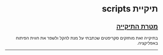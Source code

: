 <div dir="rtl">

# תיקיית scripts

## <u>מטרת התיקייה </u>

בתיקייה זאת מוחזקים סקריפטים שכתבתי על מנת להקל ולשפר את חווית הפיתוח באפליקציה.

---

